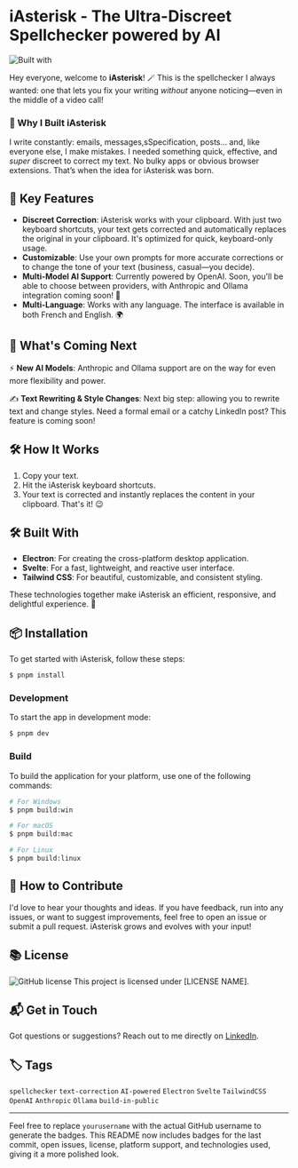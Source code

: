 # iAsterisk - The Ultra-Discreet Spellchecker powered by AI

![Built with](https://img.shields.io/badge/built%20with-Electron%20%7C%20Svelte%20%7C%20TailwindCSS-blueviolet)

Hey everyone, welcome to **iAsterisk**! 🪄 This is the spellchecker I always wanted: one that lets you fix your writing *without* anyone noticing—even in the middle of a video call!

### 🤔 Why I Built iAsterisk

I write constantly: emails, messages,sSpecification, posts… and, like everyone else, I make mistakes. I needed something quick, effective, and *super* discreet to correct my text. No bulky apps or obvious browser extensions. That’s when the idea for iAsterisk was born.

## 🌟 Key Features

- **Discreet Correction**: iAsterisk works with your clipboard. With just two keyboard shortcuts, your text gets corrected and automatically replaces the original in your clipboard. It's optimized for quick, keyboard-only usage.
- **Customizable**: Use your own prompts for more accurate corrections or to change the tone of your text (business, casual—you decide).
- **Multi-Model AI Support**: Currently powered by OpenAI. Soon, you'll be able to choose between providers, with Anthropic and Ollama integration coming soon! 🎉
- **Multi-Language**: Works with any language. The interface is available in both French and English. 🌍

## 🚀 What's Coming Next

⚡ **New AI Models**: Anthropic and Ollama support are on the way for even more flexibility and power.

✍️ **Text Rewriting & Style Changes**: Next big step: allowing you to rewrite text and change styles. Need a formal email or a catchy LinkedIn post? This feature is coming soon!

## 🛠️ How It Works

1. Copy your text.
2. Hit the iAsterisk keyboard shortcuts.
3. Your text is corrected and instantly replaces the content in your clipboard. That's it! 😉

## 🛠️ Built With

- **Electron**: For creating the cross-platform desktop application.
- **Svelte**: For a fast, lightweight, and reactive user interface.
- **Tailwind CSS**: For beautiful, customizable, and consistent styling.

These technologies together make iAsterisk an efficient, responsive, and delightful experience. 💖

## 📦 Installation

To get started with iAsterisk, follow these steps:

```bash
$ pnpm install
```

### Development

To start the app in development mode:

```bash
$ pnpm dev
```

### Build

To build the application for your platform, use one of the following commands:

```bash
# For Windows
$ pnpm build:win

# For macOS
$ pnpm build:mac

# For Linux
$ pnpm build:linux
```

## 📣 How to Contribute

I'd love to hear your thoughts and ideas. If you have feedback, run into any issues, or want to suggest improvements, feel free to open an issue or submit a pull request. iAsterisk grows and evolves with your input!

## 📚 License

![GitHub license](https://img.shields.io/github/license/yourusername/iasterisk)
This project is licensed under [LICENSE NAME].

## 📬 Get in Touch

Got questions or suggestions? Reach out to me directly on [LinkedIn](https://www.linkedin.com/in/alexandre-orliaguet?originalSubdomain=fr).

## 🏷️ Tags

`spellchecker` `text-correction` `AI-powered` `Electron` `Svelte` `TailwindCSS` `OpenAI` `Anthropic` `Ollama` `build-in-public`

---

Feel free to replace `yourusername` with the actual GitHub username to generate the badges. This README now includes badges for the last commit, open issues, license, platform support, and technologies used, giving it a more polished look.
